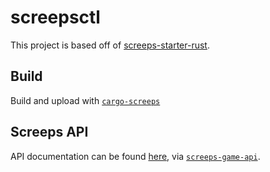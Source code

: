 # screepsctl

This project is based off of [screeps-starter-rust](https://github.com/rustyscreeps/screeps-starter-rust).


## Build

Build and upload with [`cargo-screeps`](https://github.com/rustyscreeps/cargo-screeps/)


## Screeps API

API documentation can be found [here](https://docs.rs/screeps-game-api/), via [`screeps-game-api`](https://github.com/rustyscreeps/screeps-game-api/).